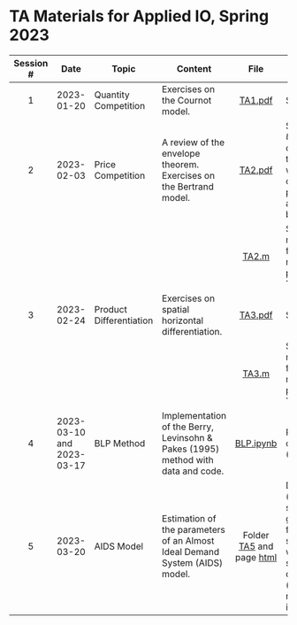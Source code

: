 # TA Materials for Applied IO, Spring 2023

| Session # 	| Date 	| Topic 	| Content 	| File 	| Material Description 	|
|:---:|---	|---	|---	|:---:|---	|
|1| 2023-01-20 	| Quantity Competition 	| Exercises on the Cournot model. 	| [TA1.pdf](https://github.com/conghanzheng/Applied_IO_TA/blob/856c5760fee73c84fd3ba397450aa8fbbd72b3b9/TA1_Quantity_Competition/TA1.pdf) 	| Slides 	|
|2| 2023-02-03 	| Price Competition 	| A review of the envelope theorem. Exercises on the Bertrand model. 	| [TA2.pdf](https://github.com/conghanzheng/Applied_IO_TA/blob/856c5760fee73c84fd3ba397450aa8fbbd72b3b9/TA2_Price_Competition/TA2.pdf) 	| Slides. *Update*: compared to the version we used in class, new pages 21 and 22 have been added. 	|
| |  	|  	|  	| [TA2.m](https://github.com/conghanzheng/Applied_IO_TA/blob/856c5760fee73c84fd3ba397450aa8fbbd72b3b9/TA2_Price_Competition/TA2.m) 	| Symbolic math solver for maximization problems in TA2.pdf	|
|3| 2023-02-24 	| Product Differentiation 	| Exercises on spatial horizontal differentiation. 	| [TA3.pdf](https://github.com/conghanzheng/Applied_IO_TA/blob/856c5760fee73c84fd3ba397450aa8fbbd72b3b9/TA3_Product_Differentiation/TA3.pdf)  | Slides 	|
| |  	|  	|  	| [TA3.m](https://github.com/conghanzheng/Applied_IO_TA/blob/856c5760fee73c84fd3ba397450aa8fbbd72b3b9/TA3_Product_Differentiation/TA3.m) 	| Symbolic math solver for maximization problems in TA3.pdf  |
|4| 2023-03-10 and 2023-03-17 | BLP Method 	| Implementation of the Berry, Levinsohn & Pakes (1995) method with data and code.  | [BLP.ipynb](https://github.com/conghanzheng/Applied_IO_TA/blob/bbc3f82e6aeaef9485d09322a2588c93544f12a8/TA4_BLP/BLP.ipynb)  | Replication of Nevo (2000). |
|5| 2023-03-20 | AIDS Model 	| Estimation of the parameters of an Almost Ideal Demand System (AIDS) model. 	| Folder [TA5](https://github.com/conghanzheng/Applied_IO_TA/tree/856c5760fee73c84fd3ba397450aa8fbbd72b3b9/TA5_AIDS) and page [html](https://conghanzheng.github.io/Applied_IO_TA/) 	| Documents (pdf, html, R script) generated from the <code>Rmd</code> source file, with the same content (code blocks not included in pdf). |